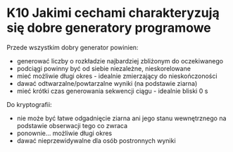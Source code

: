 # K10 Jakimi cechami charakteryzują się dobre generatory programowe

Przede wszystkim dobry generator powinien:
- generować liczby o rozkładzie najbardziej zbliżonym do oczekiwanego
- podciągi powinny być od siebie niezależne, nieskorelowane
- mieć możliwie długi okres - idealnie zmierzający do nieskończoności
- dawać  odtwarzalne/powtarzalne wyniki (na podstawie ziarna)
- mieć krótki czas generowania sekwencji ciągu - idealnie bliski 0 s

Do kryptografii:
- nie może być łatwe odgadnięcie ziarna ani jego stanu wewnętrznego na podstawie obserwacji tego co zwraca
- ponownie... możliwie długi okres
- dawać nieprzewidywalne dla osób postronnych wyniki

